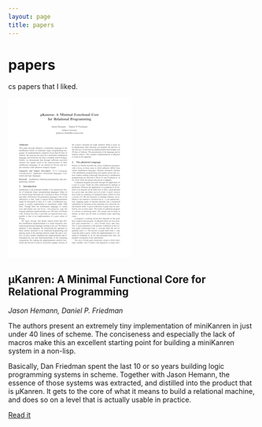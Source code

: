 ```yaml
---
layout: page
title: papers
---
```


<div class="hero-unit">
    <h1>papers</h1>
    <p>cs papers that I liked.</p>
</div>

<div class="book-cover">
    <img src="/img/papers/mukanren.png">
</div>

## μKanren: A Minimal Functional Core for Relational Programming

*Jason Hemann, Daniel P. Friedman*

The authors present an extremely tiny implementation of miniKanren in just
under 40 lines of scheme. The conciseness and especially the lack of macros
make this an excellent starting point for building a miniKanren system in a
non-lisp.

Basically, Dan Friedman spent the last 10 or so years building logic
programming systems in scheme. Together with Jason Hemann, the essence of
those systems was extracted, and distilled into the product that is μKanren.
It gets to the core of what it means to build a relational machine, and does
so on a level that is actually usable in practice.

<a href="http://webyrd.net/scheme-2013/papers/HemannMuKanren2013.pdf" class="btn btn-large btn-inverse" style="width: 100px;"><span class="icon-bookmark icon-white"></span> Read it</a>

<span class="clearfix"></span>
